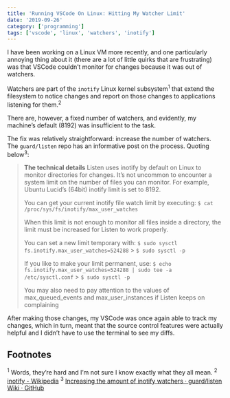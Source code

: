 ```yaml
---
title: 'Running VSCode On Linux: Hitting My Watcher Limit'
date: '2019-09-26'
category: ['programming']
tags: ['vscode', 'linux', 'watchers', 'inotify']
---
```


I have been working on a Linux VM more recently, and one particularly annoying thing about it (there are a lot of little quirks that are frustrating) was that VSCode couldn’t monitor for changes because it was out of watchers.

Watchers are part of the `inotify` Linux kernel subsystem<sup>1</sup> that extend the filesystem to notice changes and report on those changes to applications listening for them.<sup>2</sup>

There are, however, a fixed number of watchers, and evidently, my machine’s default (8192) was insufficient to the task.

The fix was relatively straightforward: increase the number of watchers. The `guard/listen` repo has an informative post on the process. Quoting below<sup>3</sup>:

> **The technical details**
> Listen uses inotify by default on Linux to monitor directories for changes. It’s not uncommon to encounter a system limit on the number of files you can monitor. For example, Ubuntu Lucid’s (64bit) inotify limit is set to 8192.
>
> You can get your current inotify file watch limit by executing:
> `$ cat /proc/sys/fs/inotify/max_user_watches`
>
> When this limit is not enough to monitor all files inside a directory, the limit must be increased for Listen to work properly.
>
> You can set a new limit temporary with:
> `$ sudo sysctl fs.inotify.max_user_watches=524288` > `$ sudo sysctl -p`
>
> If you like to make your limit permanent, use:
> `$ echo fs.inotify.max_user_watches=524288 | sudo tee -a /etc/sysctl.conf` > `$ sudo sysctl -p`
>
> You may also need to pay attention to the values of max_queued_events and max_user_instances if Listen keeps on complaining

After making those changes, my VSCode was once again able to track my changes, which in turn, meant that the source control features were actually helpful and I didn’t have to use the terminal to see my diffs.

## Footnotes

<sup>1</sup> Words, they’re hard and I’m not sure I know exactly what they all mean.
<sup>2</sup> [inotify - Wikipedia](https://en.wikipedia.org/wiki/Inotify)
<sup>3</sup> [Increasing the amount of inotify watchers · guard/listen Wiki · GitHub](https://github.com/guard/listen/wiki/Increasing-the-amount-of-inotify-watchers#the-technical-details)

